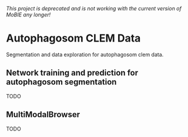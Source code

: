 *This project is deprecated and is not working with the current version of MoBIE any longer!*

# Autophagosom CLEM Data

Segmentation and data exploration for autophagosom clem data.


## Network training and prediction for autophagosom segmentation

TODO


## MultiModalBrowser

TODO
